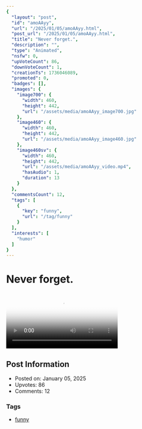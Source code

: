 ```yaml
---
{
  "layout": "post",
  "id": "amoAAyy",
  "url": "/2025/01/05/amoAAyy.html",
  "post_url": "/2025/01/05/amoAAyy.html",
  "title": "Never forget.",
  "description": "",
  "type": "Animated",
  "nsfw": 0,
  "upVoteCount": 86,
  "downVoteCount": 1,
  "creationTs": 1736046089,
  "promoted": 0,
  "badges": [],
  "images": {
    "image700": {
      "width": 460,
      "height": 442,
      "url": "/assets/media/amoAAyy_image700.jpg"
    },
    "image460": {
      "width": 460,
      "height": 442,
      "url": "/assets/media/amoAAyy_image460.jpg"
    },
    "image460sv": {
      "width": 460,
      "height": 442,
      "url": "/assets/media/amoAAyy_video.mp4",
      "hasAudio": 1,
      "duration": 13
    }
  },
  "commentsCount": 12,
  "tags": [
    {
      "key": "funny",
      "url": "/tag/funny"
    }
  ],
  "interests": [
    "humor"
  ]
}
---
```


# Never forget.

<video controls playsinline loop poster="/assets/media/amoAAyy_image460.jpg">
  <source src="/assets/media/amoAAyy_video.mp4" type="video/mp4">
  Your browser does not support the video tag.
</video>

## Post Information

- Posted on: January 05, 2025
- Upvotes: 86
- Comments: 12

### Tags

- [funny](/tag/funny)
